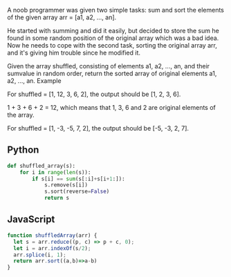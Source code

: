  A noob programmer was given two simple tasks: sum and sort the elements of the given array arr = [a1, a2, ..., an].

He started with summing and did it easily, but decided to store the sum he found in some random position of the original array which was a bad idea. Now he needs to cope with the second task, sorting the original array arr, and it's giving him trouble since he modified it.

Given the array shuffled, consisting of elements a1, a2, ..., an, and their sumvalue in random order, return the sorted array of original elements a1, a2, ..., an.
Example

For shuffled = [1, 12, 3, 6, 2], the output should be [1, 2, 3, 6].

1 + 3 + 6 + 2 = 12, which means that 1, 3, 6 and 2 are original elements of the array.

For shuffled = [1, -3, -5, 7, 2], the output should be [-5, -3, 2, 7].

## Python
```python
def shuffled_array(s):
    for i in range(len(s)):
        if s[i] == sum(s[:i]+s[i+1:]):
            s.remove(s[i])
            s.sort(reverse=False)
            return s
```

## JavaScript
```js
function shuffledArray(arr) {
  let s = arr.reduce((p, c) => p + c, 0);
  let i = arr.indexOf(s/2);
  arr.splice(i, 1);
  return arr.sort((a,b)=>a-b)
}
```